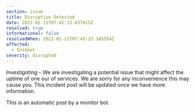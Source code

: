 ```yaml
---
section: issue
title: Disruption Detected
date: 2022-02-11T07:42:13.637915Z
resolved: true
informational: false
resolvedWhen: 2022-02-11T07:43:23.145554Z
affected:
  - Snikket
severity: disrupted
---
```

*Investigating* - We are investigating a potential issue that might affect the uptime of one our of services. We are sorry for any inconvenience this may cause you. This incident post will be updated once we have more information.

This is an automatic post by a monitor bot.
        